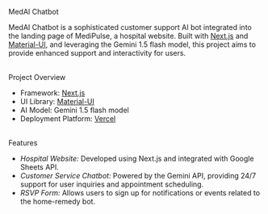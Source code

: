 MedAI Chatbot<br>

MedAI Chatbot is a sophisticated customer support AI bot integrated into the landing page of MediPulse, a hospital website. Built with [Next.js](https://nextjs.org/) and [Material-UI](https://mui.com/), and leveraging the Gemini 1.5 flash model, this project aims to provide enhanced support and interactivity for users.<br><br>

Project Overview<br>

- Framework: [Next.js](https://nextjs.org/)<br>
- UI Library: [Material-UI](https://mui.com/)<br>
- AI Model: Gemini 1.5 flash model<br>
- Deployment Platform: [Vercel](https://vercel.com/)<br><br>

Features<br>

- *Hospital Website:* Developed using Next.js and integrated with Google Sheets API.<br>
- *Customer Service Chatbot:* Powered by the Gemini API, providing 24/7 support for user inquiries and appointment scheduling.<br>
- *RSVP Form:* Allows users to sign up for notifications or events related to the home-remedy bot.<br><br>



 
